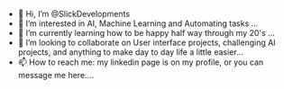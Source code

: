 - 👋 Hi, I’m @SlickDevelopments
- 👀 I’m interested in AI, Machine Learning and Automating tasks ...
- 🌱 I’m currently learning how to be happy half way through my 20's ...
- 💞️ I’m looking to collaborate on User interface projects, challenging AI projects, and anything to make day to day life a little easier...
- 📫 How to reach me: my linkedin page is on my profile, or you can message me here....

<!---
SlickDevelopments/SlickDevelopments is a ✨ special ✨ repository because its `README.md` (this file) appears on your GitHub profile.
You can click the Preview link to take a look at your changes.
--->
